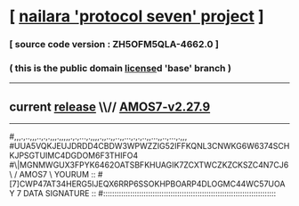 
# [ [nailara 'protocol seven' project](http://nailara.network/) ]

### [ source code version : ZH5OFM5QLA-4662.0 ]

### ( this is the public domain [license](../license)d 'base' branch )
---
## current [release](https://github.com/nailara-technologies/protocol-7/releases) \\\\// [AMOS7-v2.27.9](https://github.com/nailara-technologies/protocol-7/releases/tag/AMOS7-v2.27.9)
---

#,,,.,..,,,..,.,.,,,.,,,,,.,.,...,.,,,,.,,..,,..,,...,.,.,..,,...,,..,...,.,,,
#UUA5VQKJEUJDRDD4CBDW3WPWZZIG52IFFKQNL3CNWKG6W6374SCHKJPSGTUIMC4DGDOM6F3THIFO4
#\\\|MGNMWGUX3FPYK6462OATSBFKHUAGIK7ZCXTWCZKZCKSZC4N7CJ6 \ / AMOS7 \ YOURUM ::
#\[7]CWP47AT34HERG5IJEQX6RRP6SSOKHPBOARP4DLOGMC44WC57UOAY 7  DATA SIGNATURE ::
#:::::::::::::::::::::::::::::::::::::::::::::::::::::::::::::::::::::::::::::
